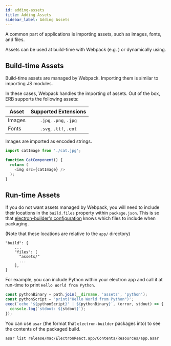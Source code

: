 ```yaml
---
id: adding-assets
title: Adding Assets
sidebar_label: Adding Assets
---
```


A common part of applications is importing assets, such as images, fonts, and files.

Assets can be used at build-time with Webpack (e.g. ) or dynamically using.

## Build-time Assets

Build-time assets are managed by Webpack. Importing them is similar to importing JS modules.

In these cases, Webpack handles the importing of assets. Out of the box, ERB supports the following assets:

| Asset    |  Supported Extensions    |
|----------|:-----------------------: |
| Images   |  `.jpg`, `.png`, `.jpg`  |
| Fonts    |  `.svg`, `.ttf`, `.eot`  | 

Images are imported as encoded strings.

```js
import catImage from './cat.jpg';

function CatComponent() {
  return (
    <img src={catImage} />
  );
}
```

## Run-time Assets

If you do not want assets managed by Webpack, you will need to include their locations in the `build.files` property within `package.json`. 
This is so that [electron-builder's configuration](https://www.electron.build/configuration/contents#files) knows which files to include when packaging.

(Note that these locations are relative to the `app/` directory)

```jsonc
"build": {
    ...
    "files": [
      "assets/"
      ...
    ],
}
```

For example, you can include Python within your electron app and call it at run-time to print `Hello World from Python`.

```js
const pythonBinary = path.join(__dirname, 'assets', 'python');
const pythonScript = 'print("Hello World from Python")';
exec(`echo '${pythonScript}' | ${pythonBinary}`, (error, stdout) => {
  console.log(`stdout: ${stdout}`);
});
```

You can use `asar` (the format that `electron-builder` packages into) to see the contents of the packaged build.

```bash
asar list release/mac/ElectronReact.app/Contents/Resources/app.asar
```
